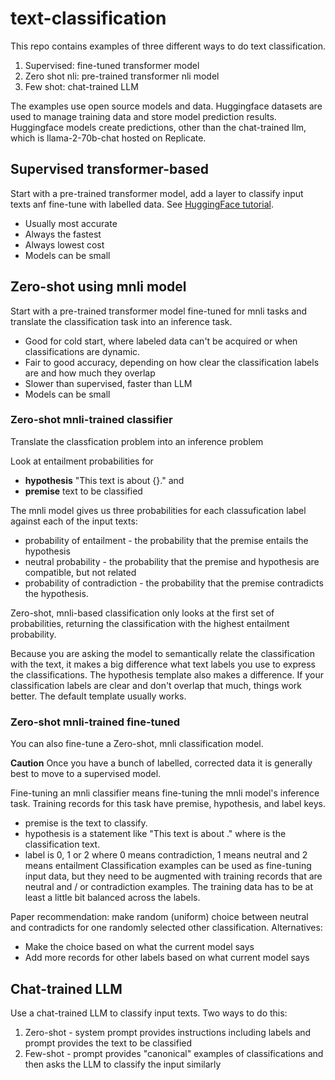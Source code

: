 # text-classification
This repo contains examples of three different ways to do text classification.
1. Supervised: fine-tuned transformer model
2. Zero shot nli: pre-trained transformer nli model
4. Few shot: chat-trained LLM

The examples use open source models and data. Huggingface datasets are used to manage training data and store model prediction results. Huggingface models create predictions, other than the chat-trained llm, which is llama-2-70b-chat hosted on Replicate.


## Supervised transformer-based
Start with a pre-trained transformer model, add a layer to classify input texts anf fine-tune with labelled data.
See [HuggingFace tutorial](https://huggingface.co/docs/transformers/tasks/sequence_classification).
* Usually most accurate 
* Always the fastest
* Always lowest cost
* Models can be small

## Zero-shot using mnli model
Start with a pre-trained transformer model fine-tuned for mnli tasks and translate the classification task into an inference task.
* Good for cold start, where labeled data can't be acquired or when classifications are dynamic. 
* Fair to good accuracy, depending on how clear the classification labels are and how much they overlap
* Slower than supervised, faster than LLM
* Models can be small

### Zero-shot mnli-trained classifier
Translate the classfication problem into an inference problem

Look at entailment probabilities for 
* __hypothesis__ "This text is about {}." and 
* __premise__ text to be classified


The mnli model gives us three probabilities for each classufication label against each of the input texts:
* probability of entailment - the probability that the premise entails the hypothesis
* neutral probability - the probability that the premise and hypothesis are compatible, but not related
* probability of contradiction - the probability that the premise contradicts the hypothesis.

Zero-shot, mnli-based classification only looks at the first set of probabilities, returning the classification with the highest entailment probability.

Because you are asking the model to semantically relate the classification with the text, it makes a big difference what text labels you use to express the classifications. The hypothesis template also makes a difference. If your classification labels are clear and don't overlap that much, things work better. The default template usually works.


### Zero-shot mnli-trained fine-tuned
You can also fine-tune a Zero-shot, mnli classification model.

__Caution__ Once you have a bunch of labelled, corrected data it is generally best to move to a supervised model.

Fine-tuning an mnli classifier means fine-tuning the mnli model's inference task.  Training records for this task 
have premise, hypothesis, and label keys.
* premise is the text to classify.
* hypothesis is a statement like "This text is about <class>." where <class> is the classification text.
* label is 0, 1 or 2 where 0 means contradiction, 1 means neutral and 2 means entailment
Classification examples can be used as fine-tuning input data, but they need to be augmented with training records that are neutral and / or contradiction examples. The training data has to be at least a little bit balanced across the labels. 

Paper recommendation:  make random (uniform) choice between neutral and contradicts for one randomly selected other classification.
Alternatives:
* Make the choice based on what the current model says
* Add more records for other labels based on what current model says


## Chat-trained LLM
Use a chat-trained LLM to classify input texts.  Two ways to do this:
1. Zero-shot - system prompt provides instructions including labels and prompt provides the text to be classified
2. Few-shot - prompt provides "canonical" examples of classifications and then asks the LLM to classify the input similarly
